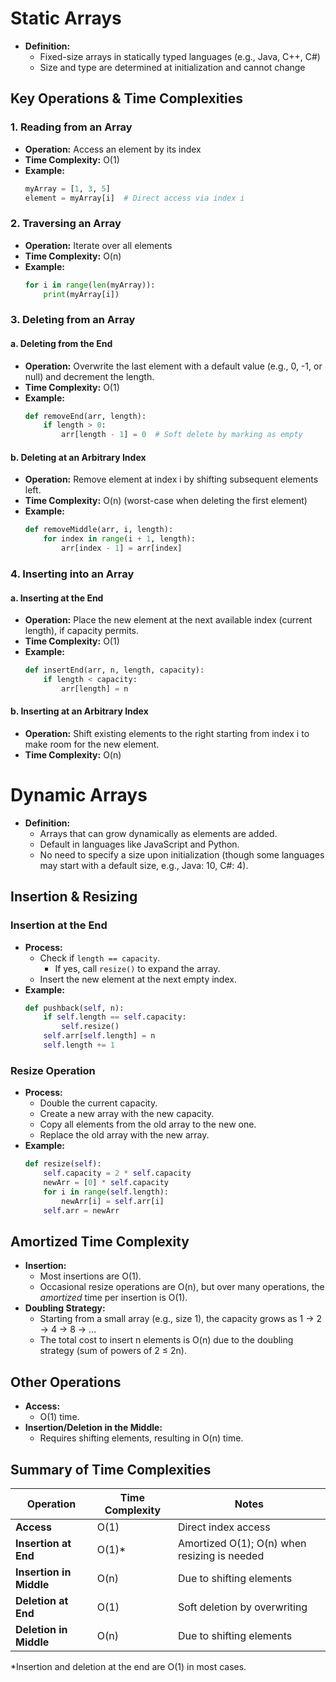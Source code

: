 # Static Arrays

- **Definition:**  
  - Fixed-size arrays in statically typed languages (e.g., Java, C++, C#)
  - Size and type are determined at initialization and cannot change

## Key Operations & Time Complexities

### 1. Reading from an Array
- **Operation:** Access an element by its index
- **Time Complexity:** O(1)
- **Example:**
  ```python
  myArray = [1, 3, 5]
  element = myArray[i]  # Direct access via index i
  ```

### 2. Traversing an Array
- **Operation:** Iterate over all elements
- **Time Complexity:** O(n)
- **Example:**
  ```python
  for i in range(len(myArray)):
      print(myArray[i])
  ```

### 3. Deleting from an Array

#### a. Deleting from the End
- **Operation:** Overwrite the last element with a default value (e.g., 0, -1, or null) and decrement the length.
- **Time Complexity:** O(1)
- **Example:**
  ```python
  def removeEnd(arr, length):
      if length > 0:
          arr[length - 1] = 0  # Soft delete by marking as empty
  ```

#### b. Deleting at an Arbitrary Index
- **Operation:** Remove element at index i by shifting subsequent elements left.
- **Time Complexity:** O(n) (worst-case when deleting the first element)
- **Example:**
  ```python
  def removeMiddle(arr, i, length):
      for index in range(i + 1, length):
          arr[index - 1] = arr[index]
  ```

### 4. Inserting into an Array

#### a. Inserting at the End
- **Operation:** Place the new element at the next available index (current length), if capacity permits.
- **Time Complexity:** O(1)
- **Example:**
  ```python
  def insertEnd(arr, n, length, capacity):
      if length < capacity:
          arr[length] = n
  ```

#### b. Inserting at an Arbitrary Index
- **Operation:** Shift existing elements to the right starting from index i to make room for the new element.
- **Time Complexity:** O(n)

# Dynamic Arrays

- **Definition:**
  - Arrays that can grow dynamically as elements are added.
  - Default in languages like JavaScript and Python.
  - No need to specify a size upon initialization (though some languages may start with a default size, e.g., Java: 10, C#: 4).

## Insertion & Resizing

### Insertion at the End
- **Process:**
  - Check if `length == capacity`.
    - If yes, call `resize()` to expand the array.
  - Insert the new element at the next empty index.
- **Example:**
  ```python
  def pushback(self, n):
      if self.length == self.capacity:
          self.resize()
      self.arr[self.length] = n
      self.length += 1
  ```

### Resize Operation
- **Process:**
  - Double the current capacity.
  - Create a new array with the new capacity.
  - Copy all elements from the old array to the new one.
  - Replace the old array with the new array.
- **Example:**
  ```python
  def resize(self):
      self.capacity = 2 * self.capacity
      newArr = [0] * self.capacity 
      for i in range(self.length):
          newArr[i] = self.arr[i]
      self.arr = newArr
  ```

## Amortized Time Complexity

- **Insertion:**  
  - Most insertions are O(1).
  - Occasional resize operations are O(n), but over many operations, the *amortized* time per insertion is O(1).
- **Doubling Strategy:**  
  - Starting from a small array (e.g., size 1), the capacity grows as 1 → 2 → 4 → 8 → ...  
  - The total cost to insert n elements is O(n) due to the doubling strategy (sum of powers of 2 ≤ 2n).

## Other Operations

- **Access:**  
  - O(1) time.
- **Insertion/Deletion in the Middle:**  
  - Requires shifting elements, resulting in O(n) time.

## Summary of Time Complexities

| Operation               | Time Complexity | Notes                                          |
|-------------------------|-----------------|------------------------------------------------|
| **Access**              | O(1)          | Direct index access                             |
| **Insertion at End**    | O(1)*         | Amortized O(1); O(n) when resizing is needed     |
| **Insertion in Middle** | O(n)          | Due to shifting elements                        |
| **Deletion at End**     | O(1)          | Soft deletion by overwriting                    |
| **Deletion in Middle**  | O(n)          | Due to shifting elements                        |

*Insertion and deletion at the end are O(1) in most cases.